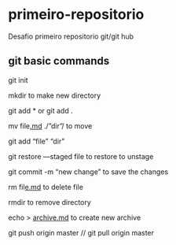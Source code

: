 # primeiro-repositorio
Desafio primeiro repositorio git/git hub

## git basic commands

git init

mkdir to make new directory

git add * or git add .

mv file[.md](http://archive.md) ./”dir”/ to move

git add “file” “dir”

git restore —staged file to restore to unstage

git commit -m “new change” to save the changes

rm fil[e.md](http://archive.md) to delete file

rmdir to remove directory 

echo > [archive.md](http://archive.md) to create new archive

git push origin master // git pull origin master
